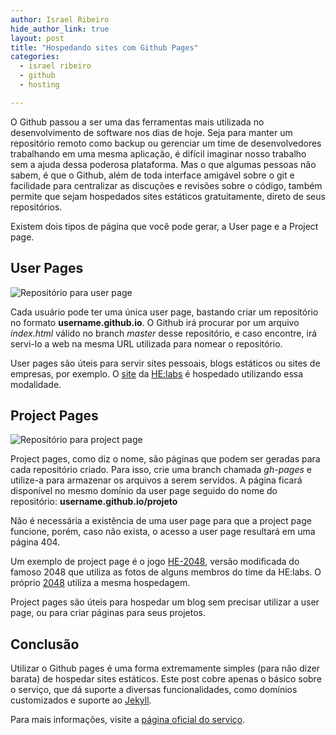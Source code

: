 ```yaml
---
author: Israel Ribeiro
hide_author_link: true
layout: post
title: "Hospedando sites com Github Pages"
categories:
  - israel ribeiro
  - github
  - hosting

---
```


O Github passou a ser uma das ferramentas mais utilizada no desenvolvimento de software nos dias de hoje. Seja para manter um repositório remoto como backup ou gerenciar um time de desenvolvedores trabalhando em uma mesma aplicação, é difícil imaginar nosso trabalho sem a ajuda dessa poderosa plataforma. Mas o que algumas pessoas não sabem, é que o Github, além de toda interface amigável sobre o git e facilidade para centralizar as discuções e revisões sobre o código, também permite que sejam hospedados sites estáticos gratuitamente, direto de seus repositórios.

<!--more-->

Existem dois tipos de página que você pode gerar, a User page e a Project page.

## User Pages

![Repositório para user page](/blog/images/posts/2014-04-30/user-page-repo.png "Repositório para user page")

Cada usuário pode ter uma única user page, bastando criar um repositório no formato __username.github.io__. O Github irá procurar por um arquivo _index.html_ válido no branch _master_ desse repositório, e caso encontre, irá servi-lo a web na mesma URL utilizada para nomear o repositório.

User pages são úteis para servir sites pessoais, blogs estáticos ou sites de empresas, por exemplo. O [site](http://helabs.com.br) da [HE:labs](https://github.com/Helabs/helabs.github.com) é hospedado utilizando essa modalidade.

## Project Pages

![Repositório para project page](/blog/images/posts/2014-04-30/project-page-repo.png "Repositório para project page")

Project pages, como diz o nome, são páginas que podem ser geradas para cada repositório criado. Para isso, crie uma branch chamada _gh-pages_ e utilize-a para armazenar os arquivos a serem servidos. A página ficará disponível no mesmo domínio da user page seguido do nome do repositório: __username.github.io/projeto__

Não é necessária a existência de uma user page para que a project page funcione, porém, caso não exista, o acesso a user page resultará em uma página 404.

Um exemplo de project page é o jogo [HE-2048](http://israveri.github.io/he-2048), versão modificada do famoso 2048 que utiliza as fotos de alguns membros do time da HE:labs.
O próprio [2048](http://gabrielecirulli.github.io/2048/) utiliza a mesma hospedagem.

Project pages são úteis para hospedar um blog sem precisar utilizar a user page, ou para criar páginas para seus projetos.

## Conclusão

Utilizar o Github pages é uma forma extremamente simples (para não dizer barata) de hospedar sites estáticos. Este post cobre apenas o básico sobre o serviço, que dá suporte a diversas funcionalidades, como domínios customizados e suporte ao [Jekyll](http://jekyllrb.com/).

Para mais informações, visite a [página oficial do serviço](https://pages.github.com/).
